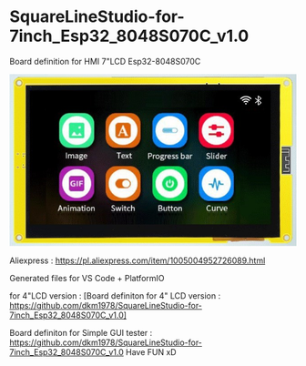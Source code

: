 # SquareLineStudio-for-7inch_Esp32_8048S070C_v1.0

Board definition for HMI 7"LCD Esp32-8048S070C

![alt text](7inch_Esp32_8048S070C.png)

Aliexpress : https://pl.aliexpress.com/item/1005004952726089.html

Generated files for VS Code + PlatformIO

for 4"LCD version : 
[Board definiton for 4" LCD version : https://github.com/dkm1978/SquareLineStudio-for-7inch_Esp32_8048S070C_v1.0]

Board definiton for Simple GUI tester : https://github.com/dkm1978/SquareLineStudio-for-7inch_Esp32_8048S070C_v1.0
Have FUN xD
